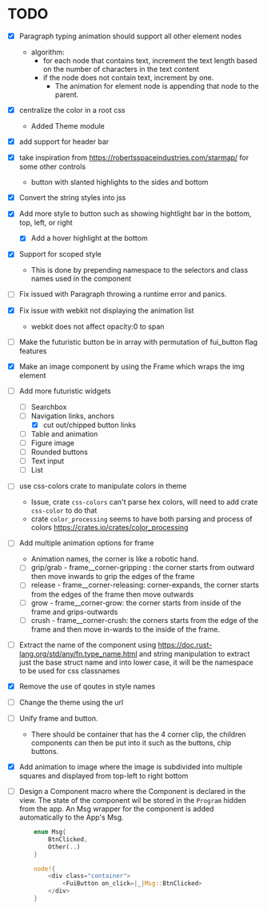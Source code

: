 # TODO

- [X] Paragraph typing animation should support all other element nodes
    - algorithm:
        - for each node that contains text, increment the text length based on the number of characters in the text content
        - if the node does not contain text, increment by one.
            - The animation for element node is appending that node to the parent.
- [X] centralize the color in a root css
    - Added Theme module
- [X] add support for header bar
- [X] take inspiration from https://robertsspaceindustries.com/starmap/ for some other controls
    - button with slanted highlights to the sides and bottom
- [X] Convert the string styles into jss
- [X] Add more style to button such as showing hightlight bar in the bottom, top, left, or right
    - [X] Add a hover highlight at the bottom
- [X] Support for scoped style
    - This is done by prepending namespace to the selectors and class names used in the component
- [ ] Fix issued with Paragraph throwing a runtime error and panics.
- [X] Fix issue with webkit not displaying the animation list
    - webkit does not affect opacity:0 to span
- [ ] Make the futuristic button be in array with permutation of fui_button flag features
- [X] Make an image component by using the Frame which wraps the img element
- [ ] Add more futuristic widgets
    - [ ] Searchbox
    - [ ] Navigation links, anchors
        - [X] cut out/chipped button links
    - [ ] Table and animation
    - [ ] Figure image
    - [ ] Rounded buttons
    - [ ] Text input
    - [ ] List
- [ ] use css-colors crate to manipulate colors in theme
    - Issue, crate `css-colors` can't parse hex colors, will need to add crate `css-color` to do that
    - crate `color_processing` seems to have both parsing and process of colors https://crates.io/crates/color_processing
- [ ] Add multiple animation options for frame
    - Animation names, the corner is like a robotic hand.
    - [ ] grip/grab - frame__corner-gripping : the corner starts from outward then move inwards to grip the edges of the frame
    - [ ] release - frame__corner-releasing: corner-expands, the corner starts from the edges of the frame then move outwards
    - [ ] grow - frame__corner-grow: the corner starts from inside of the frame and grips-outwards
    - [ ] crush - frame__corner-crush: the corners starts from the edge of the frame and then move in-wards to the inside of the frame.
- [ ] Extract the name of the component using https://doc.rust-lang.org/std/any/fn.type_name.html
    and string manipulation to extract just the base struct name and into lower case, it will be the namespace to be used for css classnames
- [X] Remove the use of qoutes in style names
- [ ] Change the theme using the url
- [ ] Unify frame and button.
    - There should be container that has the 4 corner clip, the children components can then be put into it
    such as the buttons, chip buttons.
- [X] Add animation to image where the image is subdivided into multiple squares and displayed from top-left to right bottom
- [ ] Design a Component macro where the Component is declared in the view. The state of the component
    wil be stored in the `Program` hidden from the app. An Msg wrapper for the component is added automatically to the App's Msg.
    ```rust
        enum Msg{
            BtnClicked,
            Other(..)
        }
    ```
    ```rust
        node!{
            <div class="container">
                <FuiButton on_click=|_|Msg::BtnClicked>
            </div>
        }
    ```

